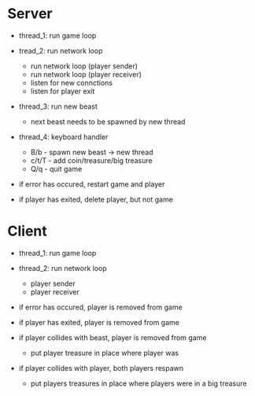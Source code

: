 # Server
- thread_1: run game loop
- tread_2: run network loop 
    - run network loop (player sender)
    - run network loop (player receiver)
    - listen for new connctions
    - listen for player exit
- thread_3: run new beast
    - next beast needs to be spawned by new thread
- thread_4: keyboard handler
    - B/b - spawn new beast -> new thread
    - c/t/T - add coin/treasure/big treasure
    - Q/q - quit game


- if error has occured, restart game and player
- if player has exited, delete player, but not game


# Client
-  thread_1: run game loop
- thread_2: run network loop
    - player sender
    - player receiver


- if error has occured, player is removed from game
- if player has exited, player is removed from game

- if player collides with beast, player is removed from game
    - put player treasure in place where player was
- if player collides with player, both players respawn
    - put players treasures in place where players were in a big treasure
